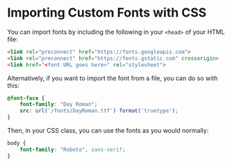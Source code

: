 # Importing Custom Fonts with CSS

You can import fonts by including the following in your `<head>` of your HTML file:

```html
<link rel="preconnect" href="https://fonts.googleapis.com">
<link rel="preconnect" href="https://fonts.gstatic.com" crossorigin>
<link href="<font URL goes here>" rel="stylesheet">
```

Alternatively, if you want to import the font from a file, you can do so with this:

```css
@font-face {
    font-family: "Day Roman";
    src: url('/fonts/DayRoman.ttf') format('truetype');
}
```

Then, in your CSS class, you can use the fonts as you would normally:

```css
body {
    font-family: "Roboto", sans-serif;
}
```
